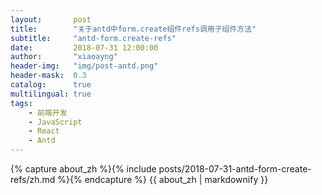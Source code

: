```yaml
---
layout:       post
title:        "关于antd中form.create组件refs调用子组件方法"
subtitle:     "antd-form.create-refs"
date:         2018-07-31 12:00:00
author:       "xiaoayng"
header-img:   "img/post-antd.png"
header-mask:  0.3
catalog:      true
multilingual: true
tags:
    - 前端开发
    - JavaScript
    - React
    - Antd
---
```


<!-- Chinese Version -->
<div class="zh post-container">
    {% capture about_zh %}{% include posts/2018-07-31-antd-form-create-refs/zh.md %}{% endcapture %}
    {{ about_zh | markdownify }}
</div>
